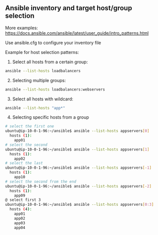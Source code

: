 ## Ansible inventory and target host/group selection

More examples:
https://docs.ansible.com/ansible/latest/user_guide/intro_patterns.html

Use ansible.cfg to configure your inventory file

Example for host selection patterns:

1. Select all hosts from a certain group:
```bash
ansible --list-hosts loadbalancers
```

2. Selecting multiple groups:
```bash
ansible --list-hosts loadbalancers:webservers
```

3. Select all hosts with wildcard:
```bash
ansible --list-hosts "app*"
```

4. Selecting specific hosts from a group
```bash
# select the first one
ubuntu@ip-10-0-1-96:~/ansible$ ansible --list-hosts appservers[0]
  hosts (1):
    app01
# select the second
ubuntu@ip-10-0-1-96:~/ansible$ ansible --list-hosts appservers[1]
  hosts (1):
    app02
# select the last
ubuntu@ip-10-0-1-96:~/ansible$ ansible --list-hosts appservers[-1]
  hosts (1):
    app10
# select the second from the end
ubuntu@ip-10-0-1-96:~/ansible$ ansible --list-hosts appservers[-2]
  hosts (1):
    app09
@ select first 3
ubuntu@ip-10-0-1-96:~/ansible$ ansible --list-hosts appservers[0:3]
  hosts (4):
    app01
    app02
    app03
    app04
```

